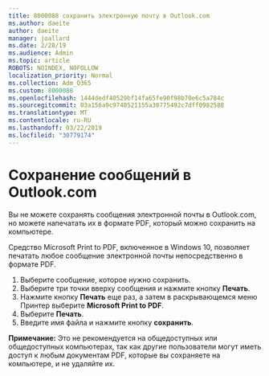 ```yaml
---
title: 8000088 сохранить электронную почту в Outlook.com
ms.author: daeite
author: daeite
manager: joallard
ms.date: 2/28/19
ms.audience: Admin
ms.topic: article
ROBOTS: NOINDEX, NOFOLLOW
localization_priority: Normal
ms.collection: Adm_O365
ms.custom: 8000088
ms.openlocfilehash: 1444dedf40529bf14fa65fe90f98b70e6c5a784c
ms.sourcegitcommit: 03a156a9c9740521155a30775492c7dff0982588
ms.translationtype: MT
ms.contentlocale: ru-RU
ms.lasthandoff: 03/22/2019
ms.locfileid: "30779174"
---
```

# <a name="saving-messages-in-outlookcom"></a>Сохранение сообщений в Outlook.com

Вы не можете сохранять сообщения электронной почты в Outlook.com, но можете напечатать их в формате PDF, который можно сохранить на компьютере.

Средство Microsoft Print to PDF, включенное в Windows 10, позволяет печатать любое сообщение электронной почты непосредственно в формате PDF.

1. Выберите сообщение, которое нужно сохранить.
2. Выберите три точки вверху сообщения и нажмите кнопку **Печать**.
3. Нажмите кнопку **Печать** еще раз, а затем в раскрывающемся меню Принтер выберите **Microsoft Print to PDF**.
4. Выберите **Печать**.
5. Введите имя файла и нажмите кнопку **сохранить**.

**Примечание:** Это не рекомендуется на общедоступных или общедоступных компьютерах, так как другие пользователи могут иметь доступ к любым документам PDF, которые вы сохраняете на компьютере, и не удаляйте их.